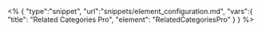 <% {
	"type":"snippet", "url":"snippets/element_configuration.md", "vars":{
		"title": "Related Categories Pro",
		"element": "RelatedCategoriesPro"
	}
} %>
